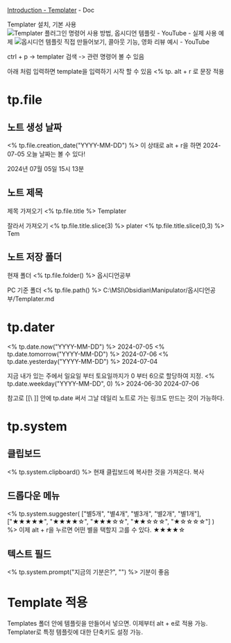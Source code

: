 [Introduction - Templater](https://silentvoid13.github.io/Templater/) - Doc

Templater 설치, 기본 사용
![Templater 플러그인 명령어 사용 방법, 옵시디언 템플릿 - YouTube](https://www.youtube.com/watch?v=17tThWhNNGw&list=PL-KPFbwFiAWA3bR3QSK3w6r_XM0KRzEFl&index=6) -
실제 사용 예제
![옵시디언 템플릿 직접 만들어보기, 콜아웃 기능, 영화 리뷰 예시 - YouTube](https://www.youtube.com/watch?v=Q2-aHQKEOHs&list=PL-KPFbwFiAWA3bR3QSK3w6r_XM0KRzEFl&index=7) 

ctrl + p -> templater 검색 -> 관련 명령어 볼 수 있음

아래 처럼 입력하면 template을 입력하기 시작 할 수 있음
\<\% tp.
alt + r 로 문장 적용

# tp.file
## 노트 생성 날짜
\<\% tp.file.creation_date("YYYY-MM-DD") %>
이 상태로 alt + r을 하면
2024-07-05
오늘 날짜는 볼 수 있다!

2024년 07월 05일 15시 13분

## 노트 제목
제목 가져오기
<\% tp.file.title %>
Templater

잘라서 가져오기
<\% tp.file.title.slice(3) %>
plater
<\% tp.file.title.slice(0,3) %>
Tem

## 노트 저장 폴더
현재 폴더
<\% tp.file.folder() %>
옵시디언공부

PC 기준 폴더
<\% tp.file.path() %>
C:\MSI\Obsidian\Manipulator/옵시디언공부/Templater.md

# tp.dater
<\% tp.date.now("YYYY-MM-DD") %>
2024-07-05
<\% tp.date.tomorrow("YYYY-MM-DD") %>
2024-07-06
<\% tp.date.yesterday("YYYY-MM-DD") %>
2024-07-04

지금 내가 있는 주에서 일요일 부터 토요일까지가 0 부터 6으로 할당하여 지정.
<\% tp.date.weekday("YYYY-MM-DD", 0) %>
2024-06-30
2024-07-06

참고로 \[[\ ]] 안에 tp.date 써서 그날 데일리 노트로 가는 링크도 만드는 것이 가능하다.

# tp.system
## 클립보드
<\% tp.system.clipboard() %> 현재 클립보드에 복사한 것을 가져온다.
복사

## 드롭다운 메뉴
<\% tp.system.suggester( ["별5개", "별4개", "별3개", "별2개", "별1개"], ["★★★★★", "★★★★☆", "★★★☆☆", "★★☆☆☆", "★☆☆☆☆"] ) %>
이제 alt + r을 누르면 어떤 별을 택할지 고를 수 있다.
★★★★☆

## 텍스트 필드
<\% tp.system.prompt("지금의 기분은?", "") %>
기분이 좋음


# Template 적용
Templates 폴더 안에 템플릿을 만들어서 넣으면.
이제부터 alt + e로 적용 가능.
Templater로 특정 템플릿에 대한 단축키도 설정 가능.